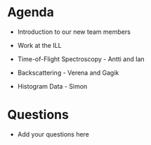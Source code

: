 Agenda
=========

* Introduction to our new team members

* Work at the ILL
 * Time-of-Flight Spectroscopy - Antti and Ian
 * Backscattering - Verena and Gagik

* Histogram Data - Simon

Questions
=========

* Add your questions here
